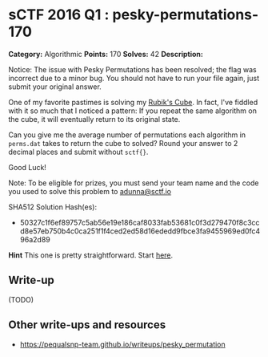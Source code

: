 # sCTF 2016 Q1 : pesky-permutations-170

**Category:** Algorithmic
**Points:** 170
**Solves:** 42
**Description:**

Notice: The issue with Pesky Permutations has been resolved; the flag was incorrect due to a minor bug. You should not have to run your file again, just submit your original answer.

One of my favorite pastimes is solving my [Rubik's Cube](https://en.wikipedia.org/wiki/Rubik%27s_Cube). In fact, I've fiddled with it so much that I noticed a pattern: If you repeat the same algorithm on the cube, it will eventually return to its original state.

Can you give me the average number of permutations each algorithm in `perms.dat` takes to return the cube to solved? Round your answer to 2 decimal places and submit without `sctf{}`.

Good Luck!

Note: To be eligible for prizes, you must send your team name and the code you used to solve this problem to adunna@sctf.io


SHA512 Solution Hash(es):
* 50327c1f6ef89757c5ab56e19e186caf8033fab53681c0f3d279470f8c3ccd8e57eb750b4c0ca251f1f4ced2ed58d16ededd9fbce3fa9455969ed0fc496a2d89

**Hint**
This one is pretty straightforward. Start [here](http://ruwix.com/the-rubiks-cube/notation/).
## Write-up

(TODO)

## Other write-ups and resources

* https://pequalsnp-team.github.io/writeups/pesky_permutation
